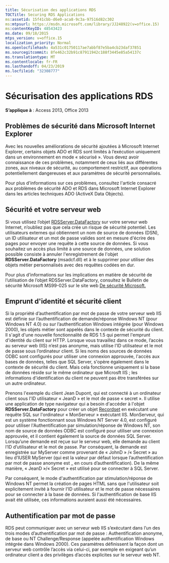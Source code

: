 ```yaml
---
title: Sécurisation des applications RDS
TOCTitle: Securing RDS Applications
ms:assetid: 15f41cbb-d6e0-aca8-9c3a-97516d82c302
ms:mtpsurl: https://msdn.microsoft.com/library/JJ248922(v=office.15)
ms:contentKeyID: 48543423
ms.date: 09/18/2015
mtps_version: v=office.15
localization_priority: Normal
ms.openlocfilehash: 4a531c01750117ae7abbf87e5ba4cb23daf37851
ms.sourcegitcommit: 8fe462c32b91c87911942c188f3445e85a54137c
ms.translationtype: MT
ms.contentlocale: fr-FR
ms.lasthandoff: 04/23/2019
ms.locfileid: "32308777"
---
```

# <a name="securing-rds-applications"></a>Sécurisation des applications RDS

**S’applique à** : Access 2013, Office 2013

## <a name="microsoft-internet-explorer-security-issues"></a>Problèmes de sécurité dans Microsoft Internet Explorer

Avec les nouvelles améliorations de sécurité ajoutées à Microsoft Internet Explorer, certains objets ADO et RDS sont limités à l’exécution uniquement dans un environnement en mode « sécurisé ». Vous devez avoir connaissance de ces problèmes, notamment de ceux liés aux différentes zones, aux niveaux de sécurité, au comportement restrictif, aux opérations potentiellement dangereuses et aux paramètres de sécurité personnalisés.

Pour plus d'informations sur ces problèmes, consultez l'article consacré aux problèmes de sécurité ADO et RDS dans Microsoft Internet Explorer dans les articles techniques ADO (ActiveX Data Objects).

## <a name="security-and-your-web-server"></a>Sécurité et votre serveur web

Si vous utilisez l’objet [RDSServer.DataFactory](datafactory-object-rdsserver.md) sur votre serveur web Internet, n’oubliez pas que cela crée un risque de sécurité potentiel. Les utilisateurs externes qui obtiennent un nom de source de données (DSN), un ID utilisateur et un mot de passe valides sont en mesure d'écrire des pages pour envoyer une requête à cette source de données. Si vous souhaitez un accès plus limité à une source de données, une solution possible consiste à annuler l'enregistrement de l'objet **RDSServer.DataFactory** (msadcf.dll) et à le supprimer pour utiliser des objets métier personnalisés avec des requêtes codées en dur.

Pour plus d’informations sur les implications en matière de sécurité de l’utilisation de l’objet RDSServer.DataFactory, consultez le Bulletin de sécurité Microsoft MS99-025 sur le site web [De sécurité Microsoft.](https://www.microsoft.com/en-us/security/default.aspx)

## <a name="client-impersonation-and-security"></a>Emprunt d'identité et sécurité client

Si  la propriété d’authentification par mot de passe de votre serveur web IIS est définie sur l’authentification de demande/réponse Windows NT (pour Windows NT 4.0) ou sur l’authentification Windows intégrée (pour Windows 2000), les objets métier sont appelés dans le contexte de sécurité du client. Il s'agit d'une nouvelle fonctionnalité de RDS 1.5 qui permet l'emprunt d'identité du client sur HTTP. Lorsque vous travaillez dans ce mode, l’accès au serveur web (IIS) n’est pas anonyme, mais utilise l’ID utilisateur et le mot de passe sous l’ordinateur client. Si les noms des sources de données ODBC sont configurés pour utiliser une connexion approuvée, l'accès aux bases de données, telles que SQL Server, s'opère également dans le contexte de sécurité du client. Mais cela fonctionne uniquement si la base de données réside sur le même ordinateur que Microsft IIS ; les informations d'identification du client ne peuvent pas être transférées sur un autre ordinateur.

Prenons l'exemple du client Jean Dupont, qui est connecté à un ordinateur client sous l'ID utilisateur « JeanD » et le mot de passe « secret ». Il utilise une application de type navigateur qui a besoin d'accéder à l'objet **RDSServer.DataFactory** pour créer un objet [Recordset](recordset-object-ado.md) en exécutant une requête SQL sur l'ordinateur « MonServeur » exécutant IIS. MonServeur, qui est un système fonctionnant sous Windows NT Server 4.0, est configuré pour utiliser l'Authentification par simulation/réponse de Windows NT, son nom de source de données ODBC est configuré pour utiliser une connexion approuvée, et il contient également la source de données SQL Server. Lorsqu’une demande est reçue sur le serveur web, elle demande au client l’ID d’utilisateur et le mot de passe. Par conséquent, la demande est enregistrée sur MyServer comme provenant de « JohnD » /« Secret » au lieu d’IUSER MyServer (qui est la valeur par défaut lorsque l’authentification par mot de passe anonyme est \_ en cours d’authentification). De la même manière, « JeanD »/« Secret » est utilisé pour se connecter à SQL Server.

Par conséquent, le mode d'authentification par stimulation/réponse de Windows NT permet la création de pages HTML sans que l'utilisateur soit explicitement invité à fournir l'ID utilisateur et le mot de passe nécessaires pour se connecter à la base de données. Si l'authentification de base IIS avait été utilisée, ces informations auraient aussi été nécessaires.

## <a name="password-authentication"></a>Authentification par mot de passe

RDS peut communiquer avec un serveur web IIS s’exécutant dans l’un des trois modes d’authentification par mot de passe : Authentification anonyme, de base ou NT Challenge/Response (appelée authentification Windows intégrée dans Windows 2000). Ces paramètres définissent la façon dont un serveur web contrôle l’accès via celui-ci, par exemple en exigeant qu’un ordinateur client a des privilèges d’accès explicites sur le serveur web NT.

